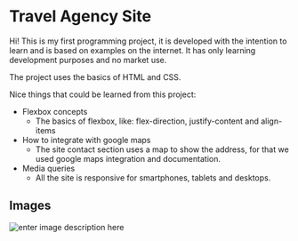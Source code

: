 # Travel Agency Site

Hi! This is my first programming project, it is developed with the intention to learn  and is based on examples on the internet. It has only learning development purposes and no market use.

The project uses the basics of HTML and CSS.

Nice things that could be learned from this project:

-   Flexbox concepts
    -   The basics of flexbox, like: flex-direction, justify-content and align-items
-   How to integrate with google maps
    -   The site contact section uses a map to show the address, for that we used google maps integration and documentation.
-   Media queries
    -   All the site is responsive for smartphones, tablets and desktops.

## Images
![enter image description here](https://github.com/ViniMerc/teste1/blob/master/assets/Capturar%201.PNG?raw=true)